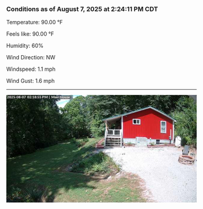 ### Conditions as of August 7, 2025 at 2:24:11 PM CDT 

Temperature: 90.00 &deg;F

Feels like: 90.00 &deg;F

Humidity: 60%

Wind Direction: NW

Windspeed: 1.1 mph

Wind Gust: 1.6 mph

---

<img src="./images/latest.jpeg"/>

